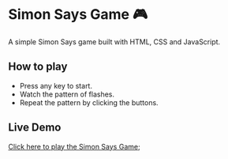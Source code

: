 # Simon Says Game 🎮
A simple Simon Says game built with HTML, CSS and JavaScript.

## How to play
- Press any key to start.
- Watch the pattern of flashes.
- Repeat the pattern by clicking the buttons.

## Live Demo


[Click here to play the Simon Says Game](https://Raiyansiddique786.github.io/Simon-Says-Game/);
